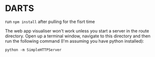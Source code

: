 # DARTS

run `npm install` after pulling for the fisrt time

The web app visualiser won't work unless you start a server in the route directory. Open up a terminal window, navigate to this directory and then run the following command (I'm assuming you have python installed):

````python -m SimpleHTTPServer````